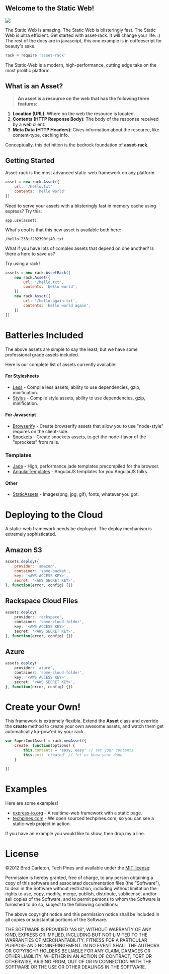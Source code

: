
## Welcome to the Static Web!
<img src="https://s3.amazonaws.com/temp.techpines.com/asset-rack-white.png">

The Static Web is amazing.  The Static Web is blisteringly fast.  The Static Web is ultra efficient.
Get started with asset-rack.  It will change your life. :)  The rest of the docs are in javascript, this one example is in coffeescript for beauty's sake.

```coffeescript
rack = require 'asset-rack'
```

The Static-Web is a modern, high-performance, cutting edge take on the most prolific platform.

## What is an Asset?

> __An asset is a resource on the web that has the following three features:__

1. __Location (URL)__: Where on the web the resource is located.
2. __Contents (HTTP Response Body)__: The body of the response received by a web client.
3. __Meta Data (HTTP Headers)__: Gives information about the resource, like content-type, caching info.

Conceptually, this definition is the bedrock foundation of __asset-rack__.

## Getting Started

Asset-rack is the most advanced static-web framework on any platform.

```js
asset = new rack.Asset({
    url: '/hello.txt'
    contents: 'hello world'
})
```

Need to serve your assets with a blisteringly fast in memory cache using express?  Try this:

```
app.use(asset)
```

What's cool is that this new asset is available both here:

```
/hello-238jf202390fj40.txt
```

What if you have lots of complex assets that depend on one another?  Is there a hero to save us?

Try using a rack!

```js
assets = new rack.AssetRack([
    new rack.Asset({
        url: '/hello.txt',
        contents: 'hello world',
    }),
    new rack.Asset({
        url: '/hello-again.txt',
        contents: 'hello world again',
    })
])
```

# Batteries Included

The above assets are simple to say the least, but we have some professional grade assets included.



Here is our complete list of assets currently available:

#### For Stylesheets
* [Less]() - Compile less assets, ability to use dependencies, gzip, minification.
* [Stylus]() - Compile stylu assets, ability to use dependencies, gzip, minification.

#### For Javascript
* [Browserify]() - Create browserify assets that allow you to use "node-style" requires on the client-side.
* [Snockets]() - Create snockets assets, to get the node-flavor of the "sprockets" from rails.

### Templates
* [Jade]() - High, performance jade templates precompiled for the browser.
* [AngularTemplates]() - AngularJS templates for you AngularJS folks.

#### Other
* [StaticAssets]() - Images(png, jpg, gif), fonts, whatever you got.

# Deploying to the Cloud
A static-web framework needs be deployed.  The deploy mechanism is extremely sophisticated.

## Amazon S3

```js
assets.deploy({
    provider: 'amazon',
    container: 'some-bucket',
    key: '<AWS ACCESS KEY>',
    secret: '<AWS SECRET KEY>',
}, function(error, config) {})
```

## Rackspace Cloud Files
```js
assets.deploy(
    provider: 'rackspace',
    container: 'some-cloud-folder',
    key: '<AWS ACCESS KEY>',
    secret: '<AWS SECRET KEY>',
}, function(error, config) {})
```

## Azure
```js
assets.deploy(
    provider: 'azure',
    container: 'some-cloud-folder',
    key: '<AWS ACCESS KEY>',
    secret: '<AWS SECRET KEY>',
}, function(error, config) {})
```


# Create your Own!

This framework is extremely flexible.  Extend the __Asset__ class and override the __create__ method to create your own awesome assets, and watch them get automatically ka-pow'ed by your rack.

```js
var SuperCoolAsset = rack.newAsset({
    create: function(options) {
        this.contents = 'easy, easy' // set your contents
        this.emit 'created' // let us know your done
    }

})
```

# Examples

Here are some examples!


* [express-io.org]() - A realtime-web framework with a static page.
* [techpines.com](https://github.com/techpines/techpines.com) - We open sourced techpines.com, so you can see a static-web project in action.

If you have an example you would like to show, then drop my a line. 

# License

©2012 Brad Carleton, Tech Pines and available under the [MIT license](http://www.opensource.org/licenses/mit-license.php):

Permission is hereby granted, free of charge, to any person obtaining a copy of this software and associated documentation files (the "Software"), to deal in the Software without restriction, including without limitation the rights to use, copy, modify, merge, publish, distribute, sublicense, and/or sell copies of the Software, and to permit persons to whom the Software is furnished to do so, subject to the following conditions:

The above copyright notice and this permission notice shall be included in all copies or substantial portions of the Software.

THE SOFTWARE IS PROVIDED "AS IS", WITHOUT WARRANTY OF ANY KIND, EXPRESS OR IMPLIED, INCLUDING BUT NOT LIMITED TO THE WARRANTIES OF MERCHANTABILITY, FITNESS FOR A PARTICULAR PURPOSE AND NONINFRINGEMENT. IN NO EVENT SHALL THE AUTHORS OR COPYRIGHT HOLDERS BE LIABLE FOR ANY CLAIM, DAMAGES OR OTHER LIABILITY, WHETHER IN AN ACTION OF CONTRACT, TORT OR OTHERWISE, ARISING FROM, OUT OF OR IN CONNECTION WITH THE SOFTWARE OR THE USE OR OTHER DEALINGS IN THE SOFTWARE.
